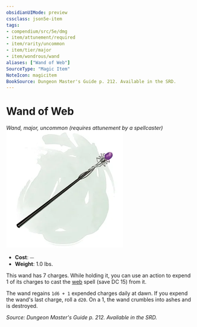 ```yaml
---
obsidianUIMode: preview
cssclass: json5e-item
tags:
- compendium/src/5e/dmg
- item/attunement/required
- item/rarity/uncommon
- item/tier/major
- item/wondrous/wand
aliases: ["Wand of Web"]
SourceType: "Magic Item"
NoteIcon: magicitem
BookSource: Dungeon Master's Guide p. 212. Available in the SRD.
---
```

# Wand of Web
*Wand, major, uncommon (requires attunement by a spellcaster)*  
![](/3-Mechanics/CLI/items/img/wand-of-web.webp#right)  

- **Cost**: ⏤
- **Weight**: 1.0 lbs.

This wand has 7 charges. While holding it, you can use an action to expend 1 of its charges to cast the [web](/3-Mechanics/CLI/spells/web.md) spell (save DC 15) from it.

The wand regains `1d6 + 1` expended charges daily at dawn. If you expend the wand's last charge, roll a `d20`. On a 1, the wand crumbles into ashes and is destroyed.

*Source: Dungeon Master's Guide p. 212. Available in the SRD.*